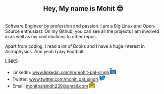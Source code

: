 <div align="center"><h2>Hey, My name is Mohit 😎</h2></div>
<br>
Software Engineer by profession and passion. 
I am a Big Linux and Open-Source enthusiast. On my Github, you can see all the projects I am involved in as well as my contributions to other repos.

Apart from coding, I read a lot of Books and I have a huge interest in Astrophysics. And yeah I play Football.

LINKS-
  - LinkedIn: www.linkedin.com/in/mohit-pal-singh  <img alt="Mohit's LinkedIn" width="19px" src="https://raw.githubusercontent.com/mohitpalsingh/mohitpalsingh/master/assets/linkedin.svg" />
  - Twitter: www.twitter.com/mohit_pal_singh  <img alt="Mohit's Twitter" width="19px" src="https://raw.githubusercontent.com/mohitpalsingh/mohitpalsingh/master/assets/twitter.svg" />
  - Email: mohitpalsingh239@gmail.com  <img alt="Mohit's Mail" width="19px" src="https://raw.githubusercontent.com/mohitpalsingh/mohitpalsingh/master/assets/email.svg" />
